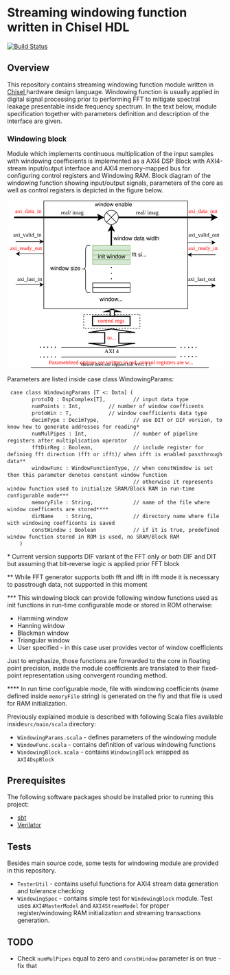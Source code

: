 

Streaming windowing function written in Chisel HDL
=======================================================

[![Build Status](https://travis-ci.org/milovanovic/windowing.svg?branch=master)](https://travis-ci.org/milovanovic/windowing)

## Overview
This repository  contains streaming windowing function module written in [Chisel ](https://www.chisel-lang.org/) hardware design language. Windowing function is usually applied in digital signal processing prior to performing FFT to mitigate spectral leakage presentable inside frequency spectrum.
In the text below, module specification together with parameters definition and description of the interface are given.

### Windowing block

Module which implements continuous multiplication of the input samples with windowing coefficients is implemented as a AXI4 DSP Block with AXI4-stream input/output interface and AXI4 memory-mapped bus for configuring control registers and Windowing RAM.
Block diagram of the windowing function showing input/output signals, parameters of the core as well as control registers is depicted in the figure below.
<p  align="center">
 <img src="./doc/windowing.svg"  alt="Windowing">
</p>
Parameters are listed inside case class WindowingParams:

     case class WindowingParams [T <: Data] (
        	protoIQ : DspComplex[T],         // input data type
        	numPoints : Int, 		 // number of window coefficents
        	protoWin : T, 			 // window coefficients data type
        	decimType : DecimType,           // use DIT or DIF version, to know how to generate addresses for reading*
           	numMulPipes : Int,               // number of pipeline registers after multiplication operator
        	fftDirReg : Boolean,             // include register for defining fft direction (fft or ifft)/ when ifft is enabled passthrough data**
        	windowFunc : WindowFunctionType, // when constWindow is set then this parameter denotes constant window function
        	                                 // otherwise it represents window function used to initialize SRAM/Block RAM in run-time configurable mode***
        	memoryFile : String,             // name of the file where window coefficents are stored****
        	dirName    : String,             // directory name where file with windowing coefficents is saved
        	constWindow : Boolean            // if it is true, predefined window function stored in ROM is used, no SRAM/Block RAM
        )

\* Current version supports DIF variant of the FFT only or both DIF and DIT but assuming that bit-reverse logic is applied prior FFT block

\** While FFT generator supports both fft and ifft in ifft mode it is necessary to passtrough data, not supported in this moment

\*** This windowing block can provide following window functions used as init functions in run-time configurable mode or stored in ROM otherwise:
 * Hamming window
 * Hanning window
 * Blackman window
 * Triangular window
 * User specified - in this case user provides vector of window coefficients

Just to emphasize, those functions are forwarded to the core in floating point precision, inside the module coefficients are translated to their fixed-point representation using convergent rounding method.

\**** In run time configurable mode, file with windowing coefficients (name defined inside `memoryFile` string) is generated on the fly and that file is used for RAM initialization.

Previously explained module is described with following Scala files available inside`src/main/scala`  directory:

-   `WindowingParams.scala`  - defines parameters of the windowing module
-   `WindowFunc.scala`  - contains definition of various windowing functions
-   `WindowingBlock.scala`  - contains `WindowingBlock` wrapped as `AXI4DspBlock`


## Prerequisites

The following software packages should be installed prior to running this project:
* [sbt](http://www.scala-sbt.org)
* [Verilator](http://www.veripool.org/wiki/verilator)

## Tests

Besides main source code, some tests for windowing module are provided in this repository.

* `TesterUtil` -  contains useful functions for AXI4 stream data generation and tolerance checking
* `WindowingSpec` - contains simple test for `WindowingBlock` module. Test uses `AXI4MasterModel` and `AXI4StreamModel` for proper register/windowing RAM initialization and streaming transactions generation.

## TODO
* Check `numMulPipes` equal to zero and `constWindow` parameter is on true - fix that
